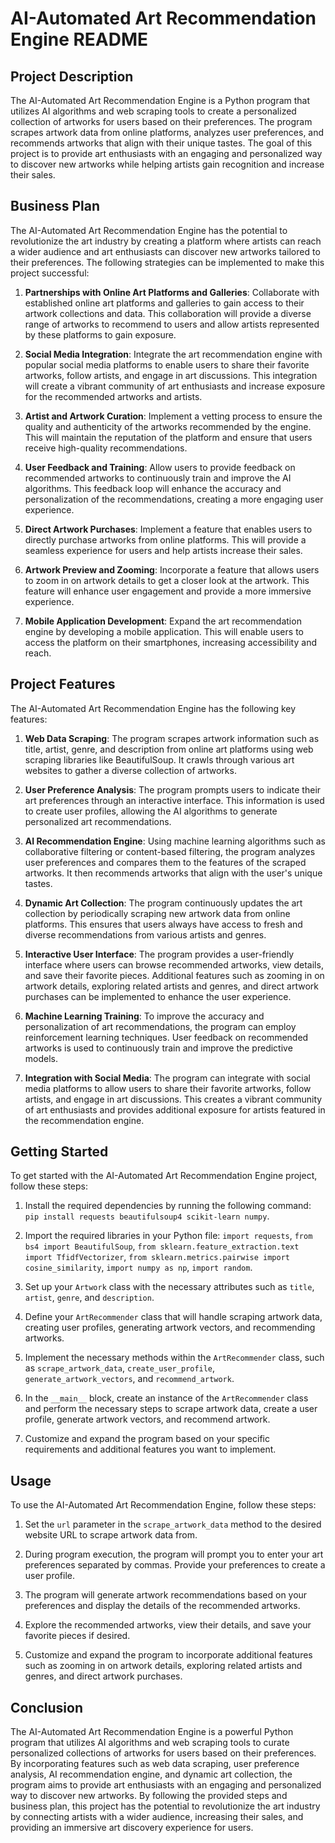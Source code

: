 # AI-Automated Art Recommendation Engine README

## Project Description
The AI-Automated Art Recommendation Engine is a Python program that utilizes AI algorithms and web scraping tools to create a personalized collection of artworks for users based on their preferences. The program scrapes artwork data from online platforms, analyzes user preferences, and recommends artworks that align with their unique tastes. The goal of this project is to provide art enthusiasts with an engaging and personalized way to discover new artworks while helping artists gain recognition and increase their sales.

## Business Plan
The AI-Automated Art Recommendation Engine has the potential to revolutionize the art industry by creating a platform where artists can reach a wider audience and art enthusiasts can discover new artworks tailored to their preferences. The following strategies can be implemented to make this project successful:

1. **Partnerships with Online Art Platforms and Galleries**: Collaborate with established online art platforms and galleries to gain access to their artwork collections and data. This collaboration will provide a diverse range of artworks to recommend to users and allow artists represented by these platforms to gain exposure.

2. **Social Media Integration**: Integrate the art recommendation engine with popular social media platforms to enable users to share their favorite artworks, follow artists, and engage in art discussions. This integration will create a vibrant community of art enthusiasts and increase exposure for the recommended artworks and artists.

3. **Artist and Artwork Curation**: Implement a vetting process to ensure the quality and authenticity of the artworks recommended by the engine. This will maintain the reputation of the platform and ensure that users receive high-quality recommendations.

4. **User Feedback and Training**: Allow users to provide feedback on recommended artworks to continuously train and improve the AI algorithms. This feedback loop will enhance the accuracy and personalization of the recommendations, creating a more engaging user experience.

5. **Direct Artwork Purchases**: Implement a feature that enables users to directly purchase artworks from online platforms. This will provide a seamless experience for users and help artists increase their sales.

6. **Artwork Preview and Zooming**: Incorporate a feature that allows users to zoom in on artwork details to get a closer look at the artwork. This feature will enhance user engagement and provide a more immersive experience.

7. **Mobile Application Development**: Expand the art recommendation engine by developing a mobile application. This will enable users to access the platform on their smartphones, increasing accessibility and reach.

## Project Features
The AI-Automated Art Recommendation Engine has the following key features:

1. **Web Data Scraping**: The program scrapes artwork information such as title, artist, genre, and description from online art platforms using web scraping libraries like BeautifulSoup. It crawls through various art websites to gather a diverse collection of artworks.

2. **User Preference Analysis**: The program prompts users to indicate their art preferences through an interactive interface. This information is used to create user profiles, allowing the AI algorithms to generate personalized art recommendations.

3. **AI Recommendation Engine**: Using machine learning algorithms such as collaborative filtering or content-based filtering, the program analyzes user preferences and compares them to the features of the scraped artworks. It then recommends artworks that align with the user's unique tastes.

4. **Dynamic Art Collection**: The program continuously updates the art collection by periodically scraping new artwork data from online platforms. This ensures that users always have access to fresh and diverse recommendations from various artists and genres.

5. **Interactive User Interface**: The program provides a user-friendly interface where users can browse recommended artworks, view details, and save their favorite pieces. Additional features such as zooming in on artwork details, exploring related artists and genres, and direct artwork purchases can be implemented to enhance the user experience.

6. **Machine Learning Training**: To improve the accuracy and personalization of art recommendations, the program can employ reinforcement learning techniques. User feedback on recommended artworks is used to continuously train and improve the predictive models.

7. **Integration with Social Media**: The program can integrate with social media platforms to allow users to share their favorite artworks, follow artists, and engage in art discussions. This creates a vibrant community of art enthusiasts and provides additional exposure for artists featured in the recommendation engine.

## Getting Started
To get started with the AI-Automated Art Recommendation Engine project, follow these steps:

1. Install the required dependencies by running the following command: `pip install requests beautifulsoup4 scikit-learn numpy`.

2. Import the required libraries in your Python file: `import requests`, `from bs4 import BeautifulSoup`, `from sklearn.feature_extraction.text import TfidfVectorizer`, `from sklearn.metrics.pairwise import cosine_similarity`, `import numpy as np`, `import random`.

3. Set up your `Artwork` class with the necessary attributes such as `title`, `artist`, `genre`, and `description`.

4. Define your `ArtRecommender` class that will handle scraping artwork data, creating user profiles, generating artwork vectors, and recommending artworks.

5. Implement the necessary methods within the `ArtRecommender` class, such as `scrape_artwork_data`, `create_user_profile`, `generate_artwork_vectors`, and `recommend_artwork`.

6. In the `__main__` block, create an instance of the `ArtRecommender` class and perform the necessary steps to scrape artwork data, create a user profile, generate artwork vectors, and recommend artwork.

7. Customize and expand the program based on your specific requirements and additional features you want to implement.

## Usage
To use the AI-Automated Art Recommendation Engine, follow these steps:

1. Set the `url` parameter in the `scrape_artwork_data` method to the desired website URL to scrape artwork data from.

2. During program execution, the program will prompt you to enter your art preferences separated by commas. Provide your preferences to create a user profile.

3. The program will generate artwork recommendations based on your preferences and display the details of the recommended artworks.

4. Explore the recommended artworks, view their details, and save your favorite pieces if desired.

5. Customize and expand the program to incorporate additional features such as zooming in on artwork details, exploring related artists and genres, and direct artwork purchases.

## Conclusion
The AI-Automated Art Recommendation Engine is a powerful Python program that utilizes AI algorithms and web scraping tools to curate personalized collections of artworks for users based on their preferences. By incorporating features such as web data scraping, user preference analysis, AI recommendation engine, and dynamic art collection, the program aims to provide art enthusiasts with an engaging and personalized way to discover new artworks. By following the provided steps and business plan, this project has the potential to revolutionize the art industry by connecting artists with a wider audience, increasing their sales, and providing an immersive art discovery experience for users.